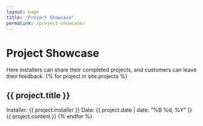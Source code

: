 ```yaml
---
layout: page
title: "Project Showcase"
permalink: /project-showcase/
---
```

# Project Showcase
Here installers can share their completed projects, and customers can leave their feedback.
{% for project in site.projects %}
## {{ project.title }}
Installer: {{ project.installer }}
Date: {{ project.date | date: "%B %d, %Y" }}
{{ project.content }}
{% endfor %}
